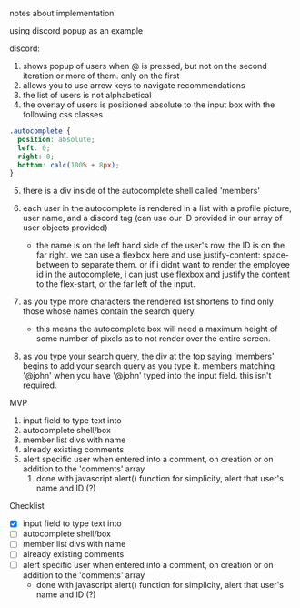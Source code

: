 notes about implementation

using discord popup as an example

discord:

1. shows popup of users when @ is pressed, but not on the second iteration or more of them. only on the first
2. allows you to use arrow keys to navigate recommendations
3. the list of users is not alphabetical
4. the overlay of users is positioned absolute to the input box with the following css classes

```scss
.autocomplete {
  position: absolute;
  left: 0;
  right: 0;
  bottom: calc(100% + 8px);
}
```

5. there is a div inside of the autocomplete shell called 'members'
6. each user in the autocomplete is rendered in a list with a profile picture, user name, and a discord tag (can use our ID provided in our array of user objects provided)

   - the name is on the left hand side of the user's row, the ID is on the far right. we can use a flexbox here and use justify-content: space-between to separate them. or if i didnt want to render the employee id in the autocomplete, i can just use flexbox and justify the content to the flex-start, or the far left of the input.

7. as you type more characters the rendered list shortens to find only those whose names contain the search query.

   - this means the autocomplete box will need a maximum height of some number of pixels as to not render over the entire screen.

8. as you type your search query, the div at the top saying 'members' begins to add your search query as you type it. members matching '@john' when you have '@john' typed into the input field. this isn't required.

MVP

1. input field to type text into
2. autocomplete shell/box
3. member list divs with name
4. already existing comments
5. alert specific user when entered into a comment, on creation or on addition to the 'comments' array
   1. done with javascript alert() function for simplicity, alert that user's name and ID (?)

Checklist

- [x] input field to type text into
- [ ] autocomplete shell/box
- [ ] member list divs with name
- [ ] already existing comments
- [ ] alert specific user when entered into a comment, on creation or on addition to the 'comments' array
  - done with javascript alert() function for simplicity, alert that user's name and ID (?)
